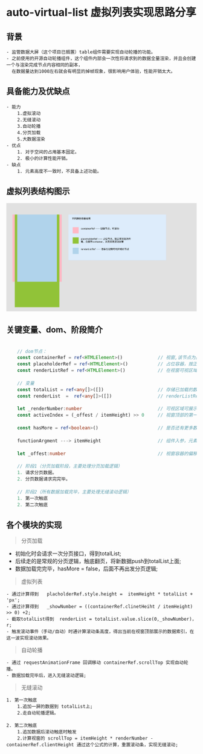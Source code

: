 # auto-virtual-list 虚拟列表实现思路分享

## 背景
    - 监管数据大屏（这个项目已搁置）table组件需要实现自动轮播的功能。
    - 之前使用的开源自动轮播组件，这个组件内部会一次性将请求到的数据全量渲染，并且会创建一个与渲染完成节点内容相同的副本，
      在数据量达到1000左右就会有明显的掉帧现象，很影响用户体验，性能开销太大。   

## 具备能力及优缺点
    - 能力 
        1.虚拟滚动
        2.无缝滚动
        3.自动轮播
        4.分页加载
        5.大数据渲染
    - 优点
        1. 对于空间的占用基本固定。
        2. 极小的计算性能开销。
    - 缺点
        1. 元素高度不一致时，不具备上述功能。

## 虚拟列表结构图示

![虚拟列表示意图](./WeChat60822fb9a6dbf59b3b592656dce040e2.png)


## 关键变量、dom、阶段简介

```typescript

    // dom节点：
    const containerRef = ref<HTMLElement>()             // 视窗,该节点为虚拟滚动列表的根节点，可以控制其scrollTop属性上下滚动;
    const placeholderRef = ref<HTMLElement>()           // 占位容器，按正常文档流布局。比如列表数据为100条，每个元素高度为30px，placeholderRef.height = 100*30 + 'px';
    const renderListRef = ref<HTMLElement>()            // 在视窗可视区域渲染的容器,控制其translateY属性的范围，定位在视窗的可视区域之上。 translateY = activeIndex * itemHeight

    // 变量
    const totalList = ref<any[]>([])                    // 存储已加载的数据，随着分页请求不断递增
    const renderList  =  ref<any[]>([])                 // renderListRef 节点中渲染的数据

    let _renderNumber:number                            // 可视区域可展示的元素个数  _renderNumber = containerRef.clinetHeight / itemHeight >> 0;
    const activeIndex = (_offest / itemHeight) >> 0     // 视窗顶部的第一个元素的索引，通过对它的赋值以及计算renderList实现滚动效果。
    
    const hasMore = ref<boolean>()                      // 是否还有更多数据

    functionArgment ---> itemHeight                     // 组件入参，元素的高度
    
    let _offest:number                                  // 视窗容器的偏移度   containerRef.scrollTop === offect

    // 阶段1（分页加载阶段，主要处理分页加载逻辑）
    1. 请求分页数据。
    2. 分页数据请求完完毕。

    // 阶段2（所有数据加载完毕，主要处理无缝滚动逻辑）
    1. 第一次触底
    2. 第二次触底

```

## 各个模块的实现

> 分页加载

   - 初始化时会请求一次分页接口，得到totalList;
   - 后续走的是常规的分页逻辑，触底翻页，将新数据push到totalList上面;
   - 数据加载完完毕，hasMore = false，后面不再出发分页逻辑;

> 虚拟列表

    - 通过计算得到   placholderRef.style.height =  itemHeight * totalList + 'px';
    - 通过计算得到   _showNumber = ((containerRef.clinetHeiht / itemHeight) >> 0) +2;
    - 截取totalList得到  renderList = totalList.value.slice(0,_showNumber)，r;
    - 触发滚动事件（手动/自动）时通计算滚动条高度，得出当前在视窗顶部展示的数据索引，在这一波实现滚动效果。

> 自动轮播

    - 通过 requestAnimationFrame 回调移动 containerRef.scrollTop 实现自动轮播。
    - 数据加载完毕后，进入无缝滚动逻辑;
  
> 无缝滚动

    1. 第一次触底
        1.追加一屏的数据到 totalList上;
        2.走自动轮播逻辑。

    2. 第二次触底
        1.追加数据后滚动触底时触发
        2.计算视窗的 scrollTop = itemHeight * renderNumber - containerRef.clientHeight 通过这个公式的计算，重置滚动条，实现无缝滚动;